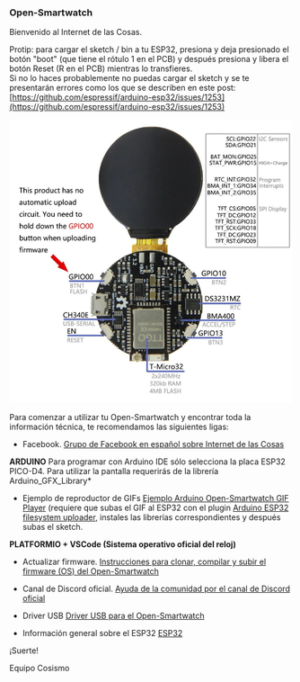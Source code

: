 ### Open-Smartwatch

Bienvenido al Internet de las Cosas.

Protip: para cargar el sketch / bin a tu ESP32, presiona y deja presionado el botón "boot" (que tiene el rótulo 1 en el PCB) y después presiona y libera el botón Reset (R en el PCB) mientras lo transfieres.  
Si no lo haces probablemente no puedas cargar el sketch y se te presentarán errores como los que se describen en este post:  
[https://github.com/espressif/arduino-esp32/issues/1253](https://github.com/espressif/arduino-esp32/issues/1253)  
 
![Open-Smartwatch Pinout](https://raw.githubusercontent.com/cosismo/open-smartwatch/master/Open-SmartwatchPinout.jpg)


Para comenzar a utilizar tu Open-Smartwatch y encontrar toda la información técnica, te recomendamos las siguientes ligas:

* Facebook.
[Grupo de Facebook en español sobre Internet de las Cosas](https://www.facebook.com/groups/724628401049648/)

**ARDUINO**
Para programar con Arduino IDE sólo selecciona la placa ESP32 PICO-D4. Para utilizar la pantalla requerirás de la librería Arduino_GFX_Library*
* Ejemplo de reproductor de GIFs [Ejemplo Arduino Open-Smartwatch GIF Player](https://github.com/cosismo/opensmarwatchGifPlayer) (requiere que subas el GIF al ESP32 con el plugin [Arduino ESP32 filesystem uploader](https://github.com/me-no-dev/arduino-esp32fs-plugin/), instales las librerías correspondientes y después subas el sketch.

**PLATFORMIO + VSCode (Sistema operativo oficial del reloj)**
* Actualizar firmware.
[Instrucciones para clonar, compilar y subir el firmware  (OS) del Open-Smartwatch](https://open-smartwatch.github.io/4_flashing/)



* Canal de Discord oficial.
[Ayuda de la comunidad por el canal de Discord oficial](https://discord.gg/9DK5JY6)

* Driver USB
[Driver USB para el Open-Smartwatch](http://www.wch-ic.com/downloads/CH341SER_ZIP.html)

* Información general sobre el ESP32
[ESP32](https://cosismo.github.io/esp32-devkit/)


¡Suerte!

  Equipo Cosismo
